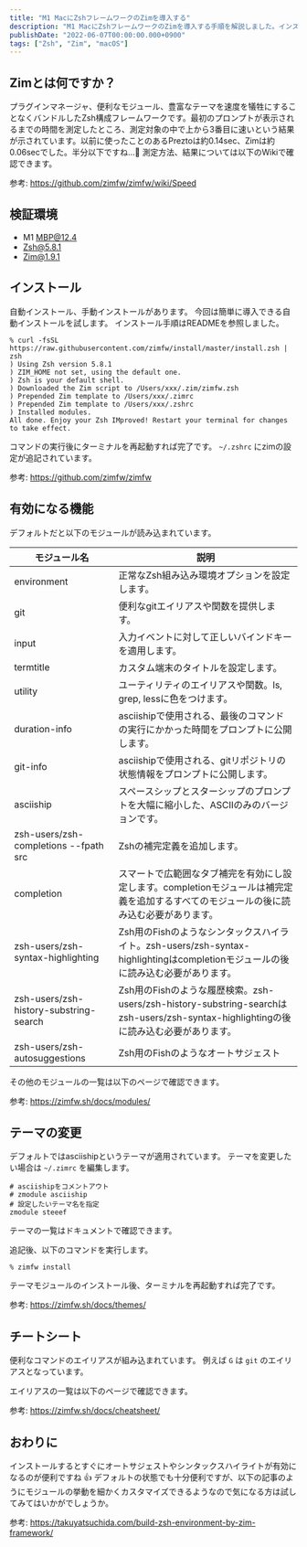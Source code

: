 ```yaml
---
title: "M1 MacにZshフレームワークのZimを導入する"
description: "M1 MacにZshフレームワークのZimを導入する手順を解説しました。インストール方法やデフォルトモジュール、テーマ変更の手順を記載しました。"
publishDate: "2022-06-07T00:00:00.000+0900"
tags: ["Zsh", "Zim", "macOS"]
---
```


## Zimとは何ですか？

プラグインマネージャ、便利なモジュール、豊富なテーマを速度を犠牲にすることなくバンドルしたZsh構成フレームワークです。最初のプロンプトが表示されるまでの時間を測定したところ、測定対象の中で上から3番目に速いという結果が示されています。以前に使ったことのあるPreztoは約0.14sec、Zimは約0.06secでした。半分以下ですね…🤔
測定方法、結果については以下のWikiで確認できます。

参考: https://github.com/zimfw/zimfw/wiki/Speed

## 検証環境

- M1 MBP@12.4
- Zsh@5.8.1
- Zim@1.9.1

## インストール

自動インストール、手動インストールがあります。
今回は簡単に導入できる自動インストールを試します。
インストール手順はREADMEを参照しました。

```shell
% curl -fsSL https://raw.githubusercontent.com/zimfw/install/master/install.zsh | zsh
) Using Zsh version 5.8.1
) ZIM_HOME not set, using the default one.
) Zsh is your default shell.
) Downloaded the Zim script to /Users/xxx/.zim/zimfw.zsh
) Prepended Zim template to /Users/xxx/.zimrc
) Prepended Zim template to /Users/xxx/.zshrc
) Installed modules.
All done. Enjoy your Zsh IMproved! Restart your terminal for changes to take effect.
```

コマンドの実行後にターミナルを再起動すれば完了です。
`~/.zshrc` にzimの設定が追記されています。

参考: https://github.com/zimfw/zimfw

## 有効になる機能

デフォルトだと以下のモジュールが読み込まれています。

| モジュール名                           | 説明                                                                                                                                       |
| -------------------------------------- | ------------------------------------------------------------------------------------------------------------------------------------------ |
| environment                            | 正常なZsh組み込み環境オプションを設定します。                                                                                            |
| git                                    | 便利なgitエイリアスや関数を提供します。                                                                                                  |
| input                                  | 入力イベントに対して正しいバインドキーを適用します。                                                                                       |
| termtitle                              | カスタム端末のタイトルを設定します。                                                                                                       |
| utility                                | ユーティリティのエイリアスや関数。ls, grep, lessに色をつけます。                                                                          |
| duration-info                          | asciishipで使用される、最後のコマンドの実行にかかった時間をプロンプトに公開します。                                                       |
| git-info                               | asciishipで使用される、gitリポジトリの状態情報をプロンプトに公開します。                                                                 |
| asciiship                              | スペースシップとスターシップのプロンプトを大幅に縮小した、ASCIIのみのバージョンです。                                                     |
| zsh-users/zsh-completions --fpath src  | Zshの補完定義を追加します。                                                                                                               |
| completion                             | スマートで広範囲なタブ補完を有効にし設定します。completionモジュールは補完定義を追加するすべてのモジュールの後に読み込む必要があります。  |
| zsh-users/zsh-syntax-highlighting      | Zsh用のFishのようなシンタックスハイライト。zsh-users/zsh-syntax-highlightingはcompletionモジュールの後に読み込む必要があります。     |
| zsh-users/zsh-history-substring-search | Zsh用のFishのような履歴検索。zsh-users/zsh-history-substring-searchはzsh-users/zsh-syntax-highlightingの後に読み込む必要があります。 |
| zsh-users/zsh-autosuggestions          | Zsh用のFishのようなオートサジェスト                                                                                                     |

その他のモジュールの一覧は以下のページで確認できます。

参考: https://zimfw.sh/docs/modules/

## テーマの変更

デフォルトではasciishipというテーマが適用されています。
テーマを変更したい場合は `~/.zimrc` を編集します。

```text title=".zimrc"
# asciishipをコメントアウト
# zmodule asciiship
# 設定したいテーマ名を指定
zmodule steeef
```

テーマの一覧はドキュメントで確認できます。

追記後、以下のコマンドを実行します。

```shell
% zimfw install
```

テーマモジュールのインストール後、ターミナルを再起動すれば完了です。

参考: https://zimfw.sh/docs/themes/

## チートシート

便利なコマンドのエイリアスが組み込まれています。
例えば `G` は `git` のエイリアスとなっています。

エイリアスの一覧は以下のページで確認できます。

参考: https://zimfw.sh/docs/cheatsheet/

## おわりに

インストールするとすぐにオートサジェストやシンタックスハイライトが有効になるのが便利ですね 👍
デフォルトの状態でも十分便利ですが、以下の記事のようにモジュールの挙動を細かくカスタマイズできるようなので気になる方は試してみてはいかがでしょうか。

参考: https://takuyatsuchida.com/build-zsh-environment-by-zim-framework/
